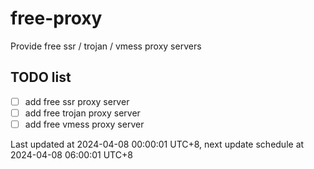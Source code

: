 
# free-proxy
Provide free ssr / trojan / vmess proxy servers


## TODO list
- [ ] add free ssr proxy server
- [ ] add free trojan proxy server
- [ ] add free vmess proxy server

Last updated at 2024-04-08 00:00:01 UTC+8, next update schedule at 2024-04-08 06:00:01 UTC+8

